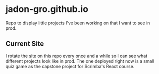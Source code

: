# jadon-gro.github.io
Repo to display little projects I've been working on that I want to see in prod.

## Current Site
I rotate the site on this repo every once and a while so I can see what different projects look like in prod. The one deployed right now is a small quiz game as the capstone project for Scrimba's React course.